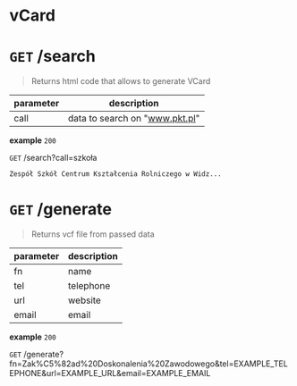 # vCard

# `GET` /search
>Returns html code that allows to generate VCard
 
| parameter | description |
|--|--|
| call | data to search on "www.pkt.pl" |

**example** `200` 

`GET` 
 /search?call=szkoła
 
    Zespół Szkół Centrum Kształcenia Rolniczego w Widz...

 # `GET` /generate
>Returns vcf file from passed data
 
| parameter | description |
|--|--|
| fn | name |
| tel | telephone |
| url | website |
| email | email |

**example** `200` 

`GET` 
 /generate?fn=Zak%C5%82ad%20Doskonalenia%20Zawodowego&tel=EXAMPLE_TELEPHONE&url=EXAMPLE_URL&email=EXAMPLE_EMAIL
 

 
